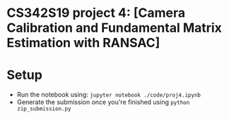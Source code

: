 # CS342S19 project 4: [Camera Calibration and Fundamental Matrix Estimation with RANSAC]
# Setup
- Run the notebook using: `jupyter notebook ./code/proj4.ipynb`
- Generate the submission once you're finished using `python zip_submission.py`
